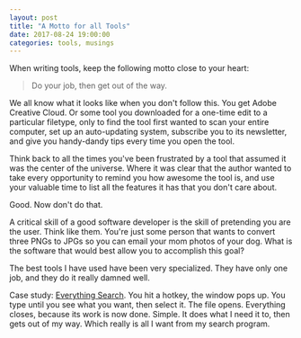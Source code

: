 ```yaml
---
layout: post
title: "A Motto for all Tools"
date: 2017-08-24 19:00:00
categories: tools, musings
---
```

When writing tools, keep the following motto close to your heart:

> Do your job, then get out of the way.

We all know what it looks like when you don't follow this. You get Adobe Creative Cloud. Or some tool you downloaded for a one-time edit to a particular filetype, only to find the tool first wanted to scan your entire computer, set up an auto-updating system, subscribe you to its newsletter, and give you handy-dandy tips every time you open the tool.

Think back to all the times you've been frustrated by a tool that assumed it was the center of the universe. Where it was clear that the author wanted to take every opportunity to remind you how awesome the tool is, and use your valuable time to list all the features it has that you don't care about.

Good. Now don't do that.

A critical skill of a good software developer is the skill of pretending you are the user. Think like them. You're just some person that wants to convert three PNGs to JPGs so you can email your mom photos of your dog. What is the software that would best allow you to accomplish this goal?

The best tools I have used have been very specialized. They have only one job, and they do it really damned well.

Case study: [Everything Search](http://www.voidtools.com). You hit a hotkey, the window pops up. You type until you see what you want, then select it. The file opens. Everything closes, because its work is now done. Simple. It does what I need it to, then gets out of my way. Which really is all I want from my search program.

